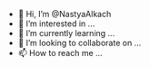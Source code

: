 - 👋 Hi, I’m @NastyaAlkach
- 👀 I’m interested in ...
- 🌱 I’m currently learning ...
- 💞️ I’m looking to collaborate on ...
- 📫 How to reach me ...

<!---
NastyaAlkach/NastyaAlkach is a ✨ special ✨ repository because its `README.md` (this file) appears on your GitHub profile.
You can click the Preview link to take a look at your changes.
--->
